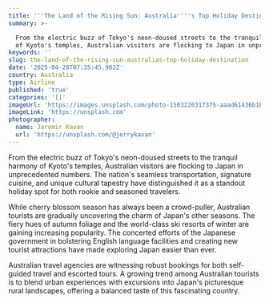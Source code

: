 ```yaml
---
title: '''The Land of the Rising Sun: Australia''''s Top Holiday Destination'''
summary: >-

  From the electric buzz of Tokyo's neon-doused streets to the tranquil harmony
  of Kyoto's temples, Australian visitors are flocking to Japan in unprec...
keywords: ''
slug: the-land-of-the-rising-sun-australias-top-holiday-destination
date: '2025-04-28T07:35:45.902Z'
country: Australia
type: Airline
published: 'true'
categories: '[]'
imageUrl: 'https://images.unsplash.com/photo-1503220317375-aaad61436b1b'
imageLink: 'https://unsplash.com'
photographer:
  name: Jaromir Kavan
  url: 'https://unsplash.com/@jerrykavan'
---
```








From the electric buzz of Tokyo's neon-doused streets to the tranquil harmony of Kyoto's temples, Australian visitors are flocking to Japan in unprecedented numbers. The nation's seamless transportation, signature cuisine, and unique cultural tapestry have distinguished it as a standout holiday spot for both rookie and seasoned travelers.

While cherry blossom season has always been a crowd-puller, Australian tourists are gradually uncovering the charm of Japan's other seasons. The fiery hues of autumn foliage and the world-class ski resorts of winter are gaining increasing popularity. The concerted efforts of the Japanese government in bolstering English language facilities and creating new tourist attractions have made exploring Japan easier than ever.

Australian travel agencies are witnessing robust bookings for both self-guided travel and escorted tours. A growing trend among Australian tourists is to blend urban experiences with excursions into Japan's picturesque rural landscapes, offering a balanced taste of this fascinating country.
